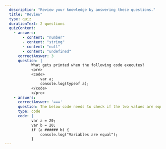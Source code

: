 ```yaml
---
  description: "Review your knowledge by answering these questions."
  title: "Review"
  type: quiz
  durationText: 2 questions
  quizContent: 
    - answers: 
        - content: "number"
        - content: "string"
        - content: "null" 
        - content: "undefined"
      correctAnswer: 3
      question: |
            What gets printed when the following code executes?
            <pre>
            <code> 
                var a;
                console.log(typeof a);
            </code>
            </pre>
    - answers: 
      correctAnswer: '==='
      question: The below code needs to check if the two values are equal in the if condition, and print to console only if they are. Fill in the missing code.
      type: code
      code: |
            var a = 20;
            var b = 20;
            if (a ###### b) {
                console.log("Variables are equal");
            } 
---
```


